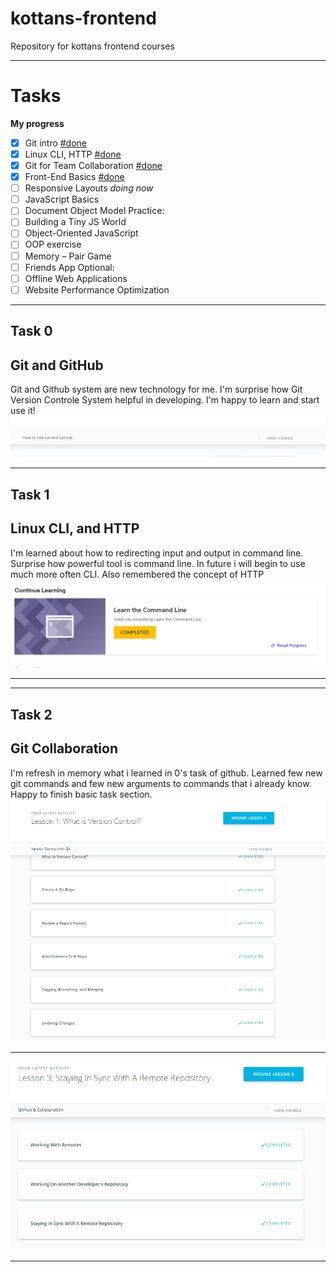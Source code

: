 # kottans-frontend
Repository for kottans frontend courses

***
# Tasks

**My progress**
- [x] Git intro [#done](https://github.com/StebeLski/kottans-frontend/tree/master/00_howToUseGitHub)
- [x] Linux CLI, HTTP [#done](https://github.com/StebeLski/kottans-frontend/tree/master/01_task_linux_cli)
- [x] Git for Team Collaboration [#done](https://github.com/StebeLski/kottans-frontend/tree/master/02_task_git_collaboration)
- [x] Front-End Basics [#done](https://github.com/StebeLski/kottans-frontend/tree/master/03_task_html_css_intro)
- [ ] Responsive Layouts *doing now*
- [ ] JavaScript Basics
- [ ] Document Object Model
Practice:
- [ ] Building a Tiny JS World
- [ ] Object-Oriented JavaScript
- [ ] OOP exercise
- [ ] Memory – Pair Game
- [ ] Friends App
Optional:
- [ ] Offline Web Applications
- [ ] Website Performance Optimization

***

## Task 0
## Git and GitHub
Git and Github system are new technology for me. I'm surprise how Git Version Controle System helpful in developing. I'm happy to learn and start use it!
![howtoUseGit](https://github.com/StebeLski/kottans-frontend/blob/master/00_howToUseGitHub/howtouseGit.PNG)

***
## Task 1
## Linux CLI, and HTTP
I'm learned about how to redirecting input and output in command line. Surprise how powerful tool is command line. In future i will begin to use much more often CLI. Also remembered the concept of HTTP
![commandLine](https://github.com/StebeLski/kottans-frontend/blob/master/01_task_linux_cli/commandLine.PNG)

***

***
## Task 2
## Git Collaboration
I'm refresh in memory what i learned in 0's task of github. Learned few new git commands and few new arguments to commands that i already know.
Happy to finish basic task section.
![versionControl](https://github.com/StebeLski/kottans-frontend/blob/master/02_task_git_collaboration/versionControl3_1.PNG)
***
![gitHubForCollab](https://github.com/StebeLski/kottans-frontend/blob/master/02_task_git_collaboration/gitGithubCollab.PNG)

***




